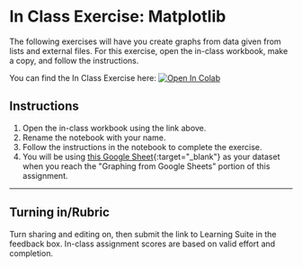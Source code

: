 # In Class Exercise: Matplotlib

The following exercises will have you create graphs from data given from lists and external files. For this exercise, open the in-class workbook, make a copy, and follow the instructions.

You can find the In Class Exercise here:
<a href="https://colab.research.google.com/github/byu-cce270/content/blob/main/docs/unit3/01_matplotlib/(Starter_Notebook)_Class_Matplotlib.ipynb" target="_blank"><img src="https://colab.research.google.com/assets/colab-badge.svg" alt="Open In Colab"/></a>

## Instructions
1. Open the in-class workbook using the link above.
2. Rename the notebook with your name.
3. Follow the instructions in the notebook to complete the exercise.
4. You will be using [this Google Sheet](https://docs.google.com/spreadsheets/d/1GQ9xHN8LEWTtEJlabwKIDUw0Lb8NJf_6mt92gQfPZdg/edit?usp=sharing){:target="_blank"} as your dataset when you reach the "Graphing from Google Sheets" portion of this assignment.


---

## Turning in/Rubric
Turn sharing and editing on, then submit the link to Learning Suite in the feedback box. In-class assignment scores are based on valid effort and completion.
